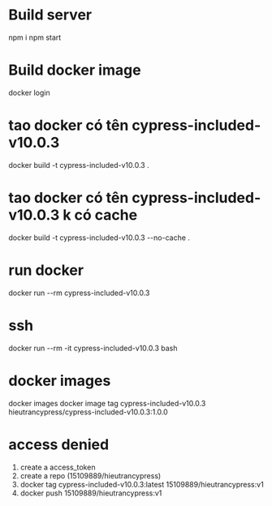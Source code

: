 # Build server

npm i
npm start

# Build docker image

docker login

# tao docker có tên cypress-included-v10.0.3

docker build -t cypress-included-v10.0.3 .

# tao docker có tên cypress-included-v10.0.3 k có cache

docker build -t cypress-included-v10.0.3 --no-cache .

# run docker

docker run --rm cypress-included-v10.0.3

# ssh

docker run --rm -it cypress-included-v10.0.3 bash

# docker images

docker images
docker image tag cypress-included-v10.0.3 hieutrancypress/cypress-included-v10.0.3:1.0.0

# access denied

1. create a access_token
2. create a repo (15109889/hieutrancypress)
3. docker tag cypress-included-v10.0.3:latest 15109889/hieutrancypress:v1
4. docker push 15109889/hieutrancypress:v1
